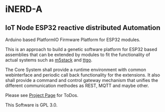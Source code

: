 # iNERD-A
## IoT Node ESP32 reactive distributed Automation

Arduino based PlatformIO Firmware Platform for ESP32 modules.

This is an approach to build a genetic software platform for ESP32 
based assemblies that can be extended by modules to fit the 
functionality of actual systems such as [m5stack](https://m5stack.com/) and [ttgo](http://www.lilygo.cn/).

The Core System shall provide a runtime environment with common webinterface and periodic call back functionality for the extensions. It also shall provide a command and control gateway mechanism that unifies the different communication methodes as REST, MQTT and maybe other.

Please see [Project Page](https://github.com/ridikuel/iNERD-A/projects) for ToDos.

This Software is GPL 3.0. 